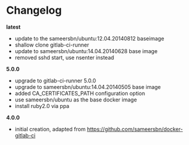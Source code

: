 # Changelog

**latest**
- update to the sameersbn/ubuntu:12.04.20140812 baseimage
- shallow clone gitlab-ci-runner
- update to sameersbn/ubuntu:14.04.20140628 base image
- removed sshd start, use nsenter instead

**5.0.0**
- upgrade to gitlab-ci-runner 5.0.0
- upgrade to sameersbn/ubuntu:14.04.20140505 base image
- added CA_CERTIFICATES_PATH configuration option
- use sameersbn/ubuntu as the base docker image
- install ruby2.0 via ppa

**4.0.0**
 - initial creation, adapted from https://github.com/sameersbn/docker-gitlab-ci
